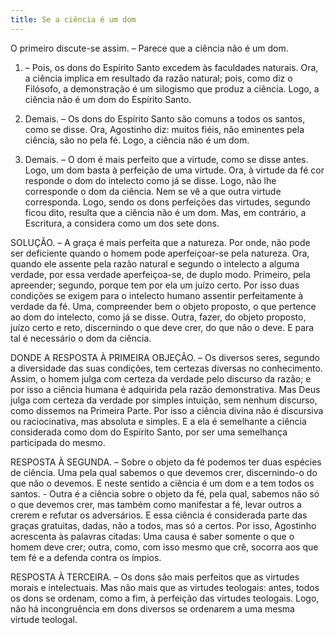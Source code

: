 ```yaml
---
title: Se a ciência é um dom
---
```


O primeiro discute-se assim. – Parece que a ciência não é um dom.  

1. – Pois, os dons do Espírito Santo excedem às faculdades naturais. Ora, a ciência implica em resultado da razão natural; pois, como diz o Filósofo, a demonstração é um silogismo que produz a ciência. Logo, a ciência não é um dom do Espírito Santo.  

2. Demais. – Os dons do Espírito Santo são comuns a todos os santos, como se disse. Ora, Agostinho diz: muitos fiéis, não eminentes pela ciência, são no pela fé. Logo, a ciência não é um dom.  

3. Demais. – O dom é mais perfeito que a virtude, como se disse antes. Logo, um dom basta à perfeição de uma virtude. Ora, à virtude da fé cor responde o dom do intelecto como já se disse. Logo, não lhe corresponde o dom da ciência. Nem se vê a que outra virtude corresponda. Logo, sendo os dons perfeições das virtudes, segundo ficou dito, resulta que a ciência não é um dom.  Mas, em contrário, a Escritura, a considera como um dos sete dons.  

SOLUÇÃO. – A graça é mais perfeita que a natureza. Por onde, não pode ser deficiente quando o homem pode aperfeiçoar-se pela natureza. Ora, quando ele assente pela razão natural e segundo o intelecto a alguma verdade, por essa verdade aperfeiçoa-se, de duplo modo. Primeiro, pela apreender; segundo, porque tem por ela um juízo certo. Por isso duas condições se exigem para o intelecto humano assentir perfeitamente à verdade da fé. Uma, compreender bem o objeto proposto, o que pertence ao dom do intelecto, como já se disse. Outra, fazer, do objeto proposto, juízo certo e reto, discernindo o que deve crer, do que não o deve. E para tal é necessário o dom da ciência.  

DONDE A RESPOSTA À PRIMEIRA OBJEÇÃO. – Os diversos seres, segundo a diversidade das suas condições, tem certezas diversas no conhecimento. Assim, o homem julga com certeza da verdade pelo discurso da razão; e por isso a ciência humana é adquirida pela razão demonstrativa. Mas Deus julga com certeza da verdade por simples intuição, sem nenhum discurso, como dissemos na Primeira Parte. Por isso a ciência divina não é discursiva ou raciocinativa, mas absoluta e simples. E a ela é semelhante a ciência considerada como dom do Espírito Santo, por ser uma semelhança participada do mesmo.  

RESPOSTA À SEGUNDA. – Sobre o objeto da fé podemos ter duas espécies de ciência. Uma pela qual sabemos o que devemos crer, discernindo-o do que não o devemos. E neste sentido a ciência é um dom e a tem todos os santos. - Outra é a ciência sobre o objeto da fé, pela qual, sabemos não só o que devemos crer, mas também como manifestar a fé, levar outros a crerem e refutar os adversários. E essa ciência é considerada parte das graças gratuitas, dadas, não a todos, mas só a certos. Por isso, Agostinho acrescenta às palavras citadas: Uma causa é saber somente o que o homem deve crer; outra, como, com isso mesmo que crê, socorra aos que tem fé e a defenda contra os ímpios.  

RESPOSTA À TERCEIRA. – Os dons são mais perfeitos que as virtudes morais e intelectuais. Mas não mais que as virtudes teologais: antes, todos os dons se ordenam, como a fim, à perfeição das virtudes teologais. Logo, não há incongruência em dons diversos se ordenarem a uma mesma virtude teologal.